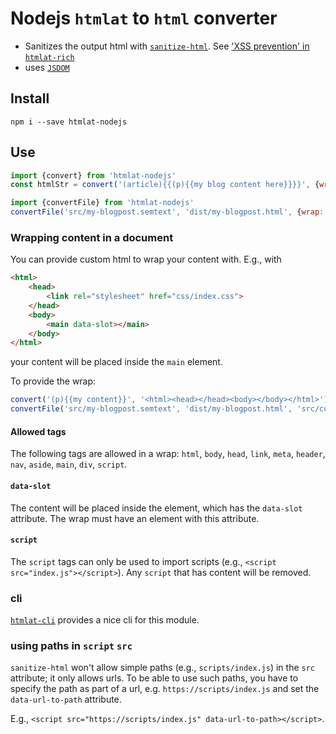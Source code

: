 # Nodejs `htmlat` to `html` converter
* Sanitizes the output html with [`sanitize-html`](https://www.npmjs.com/package/sanitize-html). See ['XSS prevention' in `htmlat-rich`](https://github.com/gottfried-github/htmlat-rich#xss-prevention)
* uses [`JSDOM`](https://www.npmjs.com/package/jsdom)

## Install
`npm i --save htmlat-nodejs`

## Use
```javascript
import {convert} from 'htmlat-nodejs'
const htmlStr = convert('(article){{(p){{my blog content here}}}}', {wrap: true})

import {convertFile} from 'htmlat-nodejs'
convertFile('src/my-blogpost.semtext', 'dist/my-blogpost.html', {wrap: true})
```

### Wrapping content in a document
You can provide custom html to wrap your content with. E.g., with
```html
<html>
    <head>
        <link rel="stylesheet" href="css/index.css">
    </head>
    <body>
        <main data-slot></main>
    </body>
</html>
```
your content will be placed inside the `main` element.

To provide the wrap:
```javascript
convert('(p){{my content}}', '<html><head></head><body></body></html>')
convertFile('src/my-blogpost.semtext', 'dist/my-blogpost.html', 'src/custom-wrap.html')
```

#### Allowed tags
The following tags are allowed in a wrap: `html`, `body`, `head`, `link`, `meta`, `header`, `nav`, `aside`, `main`, `div`, `script`.

#### `data-slot`
The content will be placed inside the element, which has the `data-slot` attribute. The wrap must have an element with this attribute.

#### `script`
The `script` tags can only be used to import scripts (e.g., `<script src="index.js"></script>`). Any `script` that has content will be removed.

### cli
[`htmlat-cli`](#) provides a nice cli for this module.

### using paths in `script` `src`
`sanitize-html` won't allow simple paths (e.g., `scripts/index.js`) in the `src` attribute; it only allows urls.
To be able to use such paths, you have to specify the path as part of a url, e.g. `https://scripts/index.js` and set the `data-url-to-path` attribute.

E.g., `<script src="https://scripts/index.js" data-url-to-path></script>`.
